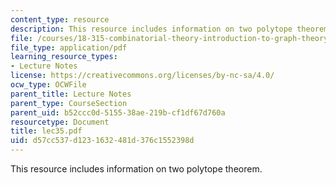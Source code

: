 ```yaml
---
content_type: resource
description: This resource includes information on two polytope theorem.
file: /courses/18-315-combinatorial-theory-introduction-to-graph-theory-extremal-and-enumerative-combinatorics-spring-2005/d57cc537d1231632481d376c1552398d_lec35.pdf
file_type: application/pdf
learning_resource_types:
- Lecture Notes
license: https://creativecommons.org/licenses/by-nc-sa/4.0/
ocw_type: OCWFile
parent_title: Lecture Notes
parent_type: CourseSection
parent_uid: b52ccc0d-5155-38ae-219b-cf1df67d760a
resourcetype: Document
title: lec35.pdf
uid: d57cc537-d123-1632-481d-376c1552398d
---
```

This resource includes information on two polytope theorem.